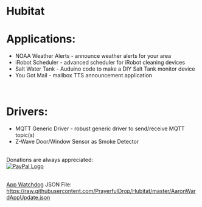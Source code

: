 # Hubitat
<H1>Applications:</H1>
<ul>
  <li>NOAA Weather Alerts - announce weather alerts for your area</li>
  <li>iRobot Scheduler - advanced scheduler for iRobot cleaning devices</li>
  <li>Salt Water Tank - Auduino code to make a DIY Salt Tank monitor device</li>
  <li>You Got Mail - mailbox TTS announcement application </li>
</ul>
<br>
<H1>Drivers:</H1>
<ul>
  <li>MQTT Generic Driver - robust generic driver to send/receive MQTT topic(s)</li>
  <li>Z-Wave Door/Window Sensor as Smoke Detector</li>
 </ul>
<br>
Donations are always appreciated:<br>
<a href="https://paypal.me/aaronmward?locale.x=en_US" title="PayPal.Me" onclick="javascript:window.open('https://www.paypal.com/webapps/mpp/paypal-popup','WIPaypal','toolbar=no, location=no, directories=no, status=no, menubar=no, scrollbars=yes, resizable=yes, width=1060, height=700'); return false;"><img src="https://www.paypalobjects.com/webstatic/mktg/logo/pp_cc_mark_37x23.jpg" border="0" alt="PayPal Logo"></a>
<br><br>

<a href="https://community.hubitat.com/t/release-app-watchdog/9952/1">App Watchdog</a> JSON File:<br>
https://raw.githubusercontent.com/PrayerfulDrop/Hubitat/master/AaronWardAppUpdate.json
